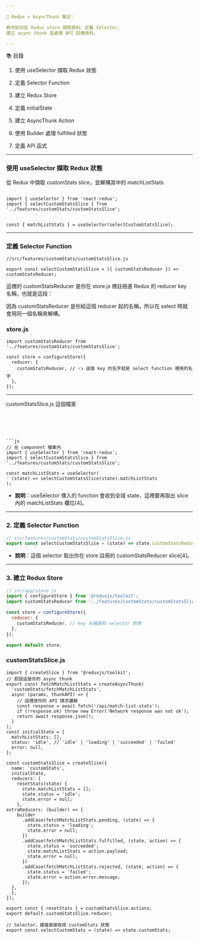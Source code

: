 ```yaml
---

📘 Redux + AsyncThunk 筆記：

教你如何從 Redux store 擷取資料、定義 Selector、
建立 async thunk 並處理 API 回傳資料。

---
```


📚 目錄

1. 使用 useSelector 擷取 Redux 狀態
2. 定義 Selector Function
3. 建立 Redux Store


4. 定義 initialState


5. 建立 AsyncThunk Action


6. 使用 Builder 處理 fulfilled 狀態


7. 定義 API 函式




---
### 使用 useSelector 擷取 Redux 狀態

從 Redux 中擷取 customStats slice，並解構其中的 matchListStats
```

import { useSelector } from 'react-redux';
import { selectCustomStatsSlice } from '../features/customStats/customStatsSlice';


const { matchListStats } = useSelector(selectCustomStatsSlice);
```

---
### 定義 Selector Function
```
//src/features/customStats/customStatsSlice.js

export const selectCustomStatsSlice = ({ customStatsReducer }) => customStatsReducer;

```
這裡的 customStatsReducer 是你在 store.js 裡註冊進 Redux 的 reducer key 名稱，也就是這段：

因為 customStatsReducer 是你給這個 reducer 起的名稱，所以在 select 時就會用同一個名稱來解構。

### store.js

```
import customStatsReducer from '../features/customStats/customStatsSlice';

const store = configureStore({
  reducer: {
    customStatsReducer, // 👈 這個 key 的名字就是 select function 裡用的名字
  },
});
```
---
customStatsSlice.js 這個檔案

```





```js
// 在 component 檔案內
import { useSelector } from 'react-redux';
import { selectCustomStatsSlice } from '../features/customStats/customStatsSlice';

const matchListStats = useSelector(
  (state) => selectCustomStatsSlice(state).matchListStats
);
```
- **說明**：useSelector 傳入的 function 會收到全域 state，這裡要再取出 slice 內的 matchListStats 欄位[4]。

---

### 2. 定義 Selector Function

```js
// src/features/customStats/customStatsSlice.js
export const selectCustomStatsSlice = (state) => state.customStatsReducer;
```
- **說明**：這個 selector 取出你在 store 註冊的 customStatsReducer slice[4]。

---

### 3. 建立 Redux Store

```js
// src/app/store.js
import { configureStore } from '@reduxjs/toolkit';
import customStatsReducer from '../features/customStats/customStatsSlice';

const store = configureStore({
  reducer: {
    customStatsReducer, // key 名稱要和 selector 對應
  },
});

export default store;
```
### customStatsSlice.js
```
import { createSlice } from '@reduxjs/toolkit';
// 假設這是你的 async thunk
export const fetchMatchListStats = createAsyncThunk(
  'customStats/fetchMatchListStats',
  async (params, thunkAPI) => {
    // 這裡放你的 API 請求邏輯
    const response = await fetch('/api/match-list-stats');
    if (!response.ok) throw new Error('Network response was not ok');
    return await response.json();
  }
);
const initialState = {
  matchListStats: [],
  status: 'idle', // 'idle' | 'loading' | 'succeeded' | 'failed'
  error: null,
};

const customStatsSlice = createSlice({
  name: 'customStats',
  initialState,
  reducers: {
    resetStats(state) {
      state.matchListStats = [];
      state.status = 'idle';
      state.error = null;
    },
extraReducers: (builder) => {
    builder
      .addCase(fetchMatchListStats.pending, (state) => {
        state.status = 'loading';
        state.error = null;
      })
      .addCase(fetchMatchListStats.fulfilled, (state, action) => {
        state.status = 'succeeded';
        state.matchListStats = action.payload;
        state.error = null;
      })
      .addCase(fetchMatchListStats.rejected, (state, action) => {
        state.status = 'failed';
        state.error = action.error.message;
      });
  },
  },
});

export const { resetStats } = customStatsSlice.actions;
export default customStatsSlice.reducer;

// Selector，建議直接取得 customStats 狀態
export const selectCustomStats = (state) => state.customStats;
```

 

